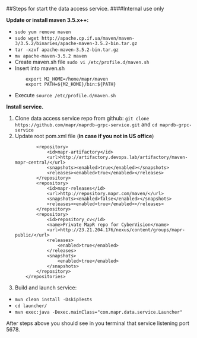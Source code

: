 ##Steps for start the data access service.
####Internal use only

**Update or install maven 3.5.x++:**
  * `sudo yum remove maven`
  * `sudo wget http://apache.cp.if.ua/maven/maven-3/3.5.2/binaries/apache-maven-3.5.2-bin.tar.gz`
  * `tar -xzvf apache-maven-3.5.2-bin.tar.gz`
  * `mv apache-maven-3.5.2 maven`
  * Create maven.sh file `sudo vi /etc/profile.d/maven.sh`
  * Insert into maven.sh
      ```
          export M2_HOME=/home/mapr/maven
          export PATH=${M2_HOME}/bin:${PATH}
      ```
  * Execute `source /etc/profile.d/maven.sh`
  
**Install service.**
1) Clone data access service repo from github:
 `git clone https://github.com/mapr/maprdb-grpc-service.git` and 
 `cd maprdb-grpc-service`
2) Update root pom.xml file (**in case if you not in US office**)
    ```<repositories>
            <repository>
                <id>mapr-artifactory</id>
                <url>http://artifactory.devops.lab/artifactory/maven-mapr-central/</url>
                <snapshots><enabled>true</enabled></snapshots>
                <releases><enabled>true</enabled></releases>
            </repository>
            <repository>
                <id>mapr-releases</id>
                <url>http://repository.mapr.com/maven/</url>
                <snapshots><enabled>false</enabled></snapshots>
                <releases><enabled>true</enabled></releases>
            </repository>
            <repository>
                <id>repository_cv</id>
                <name>Private MapR repo for CyberVision</name>
                <url>http://23.21.204.176/nexus/content/groups/mapr-public/</url>
                <releases>
                    <enabled>true</enabled>
                </releases>
                <snapshots>
                    <enabled>true</enabled>
                </snapshots>
            </repository>
        </repositories>
3) Build and launch service:
 * `mvn clean install -DskipTests`
 * `cd launcher/`
 * `mvn exec:java -Dexec.mainClass="com.mapr.data.service.Launcher"`
 

After steps above you should see in you terminal that service listening port 5678.
